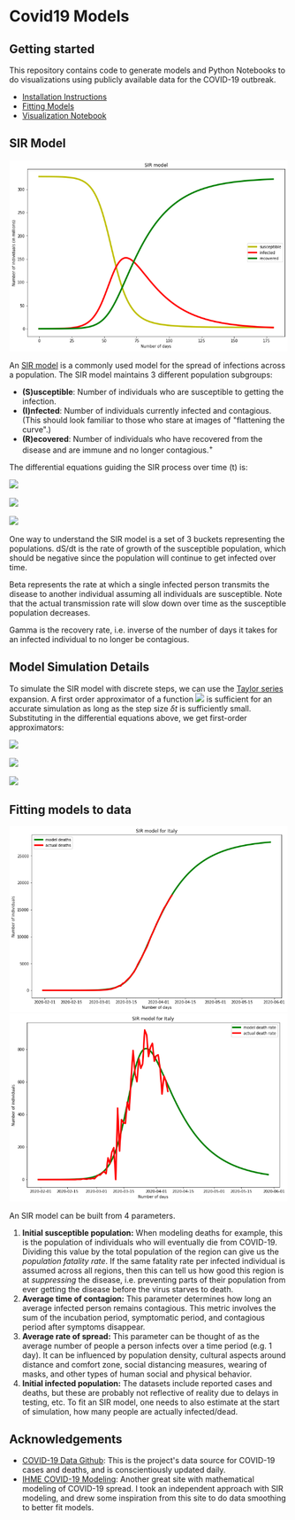 # Covid19 Models

## Getting started

This repository contains code to generate models and Python Notebooks to do
visualizations using publicly available data for the COVID-19 outbreak.

* [Installation Instructions](./INSTALL.md)
* [Fitting Models](./MODEL_FITTING.md)
* [Visualization Notebook](./)

## SIR Model

![SIR Example](./images/sir_model.png)

An [SIR model](https://mathworld.wolfram.com/Kermack-McKendrickModel.html) is a commonly used model for the spread of infections across a population. The SIR model maintains 3 different population subgroups:

* **(S)usceptible**: Number of individuals who are susceptible to getting the infection.
* **(I)nfected**: Number of individuals currently infected and contagious. (This should look familiar to those who stare at images of "flattening the curve".)
* **(R)ecovered**: Number of individuals who have recovered from the disease and are immune and no longer contagious.<sup>+</sup>

The differential equations guiding the SIR process over time (t) is:

<img src="https://latex.codecogs.com/svg.latex?\Large&space;\frac{dS}{dt}= -\beta S(t)I(t)"/>
<p />
<p />
<img src="https://latex.codecogs.com/svg.latex?\Large&space;\frac{dI}{dt} = \beta S(t)I(t) - \gamma I(t)"/>
<p />
<p />
<img src="https://latex.codecogs.com/svg.latex?\Large&space;\frac{dR}{dt} = \gamma I(t)"/>

One way to understand the SIR model is a set of 3 buckets representing the populations. dS/dt is the rate of growth
of the susceptible population, which should be negative since the population will continue to get infected
over time. 

Beta represents the rate at which a single infected person transmits the disease to another individual assuming all individuals
are susceptible. Note that the actual transmission rate will slow down over time as the susceptible population decreases.

Gamma is the recovery rate, i.e. inverse of the number of days it takes for an infected individual to no longer be contagious.


## Model Simulation Details

To simulate the SIR model with discrete steps, we can use the [Taylor series](https://en.wikipedia.org/wiki/Taylor_series)
expansion. A first order approximator of a function <img src="https://latex.codecogs.com/svg.latex?\Large&space;f(t+\delta) \approx f(t)+\delta f'(t)"/> is sufficient for
an accurate simulation as long as the step size $\delta t$ is sufficiently small. Substituting in the differential
equations above, we get first-order approximators:

<img src="https://latex.codecogs.com/svg.latex?\Large&space;S(t+\delta) &= S(t) &- \beta S(t)I(t)\delta"/>
<p />
<p />
<img src="https://latex.codecogs.com/svg.latex?\Large&space;I(t+\delta) &= I(t) &+ (\beta S(t) - \gamma)I(t)\delta"/>
<p />
<p />
<img src="https://latex.codecogs.com/svg.latex?\Large&space;R(t+\delta) &= R(t) &+ \gamma I(t)\delta"/>

## Fitting models to data

![Italy Total Deaths](./images/italy_deaths_total.png)
![Italy Death Rate](./images/italy_death_rate.png)

An SIR model can be built from 4 parameters. 

1. **Initial susceptible population:** When modeling deaths for example, this is the population of individuals who will eventually die from COVID-19. Dividing this value by the total population of the region can give us the *population fatality rate*. If the same fatality rate per infected individual is assumed across all regions, then this can tell us how good this region is at *suppressing* the disease, i.e. preventing parts of their population from ever getting the disease before the virus starves to death.
2. **Average time of contagion:** This parameter determines how long an average infected person remains contagious. This metric involves the sum of the incubation period, symptomatic period, and contagious period after symptoms disappear.
3. **Average rate of spread:** This parameter can be thought of as the average number of people a person infects over a time period (e.g. 1 day). It can be influenced by population density, cultural aspects around distance and comfort zone, social distancing measures, wearing of masks, and other types of human social and physical behavior.
4. **Initial infected population:** The datasets include reported cases and deaths, but these are probably not reflective of reality due to delays in testing, etc. To fit an SIR model, one needs to also estimate at the start of simulation, how many people are actually infected/dead.

## Acknowledgements

* [COVID-19 Data Github](https://github.com/CSSEGISandData/COVID-19): This is the project's data source for COVID-19 cases and deaths, and is conscientiously updated daily.
* [IHME COVID-19 Modeling](http://www.healthdata.org/covid/updates): Another great site with mathematical modeling of COVID-19 spread. I took an independent approach with SIR modeling, and drew some inspiration from this site to do data smoothing to better fit models.
